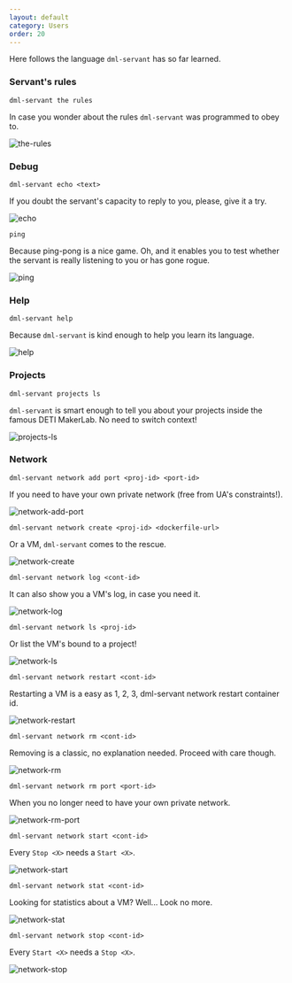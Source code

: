 ```yaml
---
layout: default
category: Users
order: 20
---
```


Here follows the language `dml-servant` has so far learned.

### Servant's rules

```
dml-servant the rules
```
In case you wonder about the rules `dml-servant` was programmed to obey to.

![the-rules](https://firebasestorage.googleapis.com/v0/b/makerlab-b9b8c.appspot.com/o/servant%2Fthe-rules.png?alt=media&token=c7bfd5d4-bdc6-4831-80de-5571f36df397)

### Debug

```
dml-servant echo <text>
```
If you doubt the servant's capacity to reply to you, please, give it a try.

![echo](https://firebasestorage.googleapis.com/v0/b/makerlab-b9b8c.appspot.com/o/servant%2Fecho.png?alt=media&token=4616a041-346b-4ac5-a4e3-0d897c71dc7a)

```
ping
```
Because ping-pong is a nice game. Oh, and it enables you to test whether the
servant is really listening to you or has gone rogue.

![ping](https://firebasestorage.googleapis.com/v0/b/makerlab-b9b8c.appspot.com/o/servant%2Fping.png?alt=media&token=8a0aff86-9b4d-4b14-bf87-0ad46ea13ff3)

### Help

```
dml-servant help
```
Because `dml-servant` is kind enough to help you learn its language.

![help](https://firebasestorage.googleapis.com/v0/b/makerlab-b9b8c.appspot.com/o/servant%2Fhelp.png?alt=media&token=7d057d40-be12-4655-b7e9-6023aed68a31)

### Projects

```
dml-servant projects ls
```
`dml-servant` is smart enough to tell you about your projects inside the famous
DETI MakerLab. No need to switch context!

![projects-ls](https://firebasestorage.googleapis.com/v0/b/makerlab-b9b8c.appspot.com/o/servant%2Fprojects-ls.png?alt=media&token=ef6ba01c-3c57-489a-a084-7dbfca4ad9d8)

### Network

```
dml-servant network add port <proj-id> <port-id>
```
If you need to have your own private network (free from UA's constraints!).

![network-add-port](https://firebasestorage.googleapis.com/v0/b/makerlab-b9b8c.appspot.com/o/servant%2Fnetwork-add-port.png?alt=media&token=8858ec91-69c5-499f-826b-96983133c29f)

```
dml-servant network create <proj-id> <dockerfile-url>
```
Or a VM, `dml-servant` comes to the rescue.

![network-create](https://firebasestorage.googleapis.com/v0/b/makerlab-b9b8c.appspot.com/o/servant%2Fnetwork-create.png?alt=media&token=39b14f86-d4dc-4381-981a-dfd109fb8503)

```
dml-servant network log <cont-id>
```
It can also show you a VM's log, in case you need it.

![network-log](https://firebasestorage.googleapis.com/v0/b/makerlab-b9b8c.appspot.com/o/servant%2Fnetwork-log.png?alt=media&token=eea4342e-ee97-426f-b252-a93a0aa64e1d)

```
dml-servant network ls <proj-id>
```
Or list the VM's bound to a project!

![network-ls](https://firebasestorage.googleapis.com/v0/b/makerlab-b9b8c.appspot.com/o/servant%2Fnetwork-ls.png?alt=media&token=a674a2b0-2eaf-48d3-9a53-6c1419b6c7fd)

```
dml-servant network restart <cont-id>
```
Restarting a VM is a easy as 1, 2, 3, dml-servant network restart container id.

![network-restart](https://firebasestorage.googleapis.com/v0/b/makerlab-b9b8c.appspot.com/o/servant%2Fnetwork-restart.png?alt=media&token=7552370b-5a5a-498f-aab2-288e23d2038d)

```
dml-servant network rm <cont-id>
```
Removing is a classic, no explanation needed. Proceed with care though.

![network-rm](https://firebasestorage.googleapis.com/v0/b/makerlab-b9b8c.appspot.com/o/servant%2Fnetwork-rm.png?alt=media&token=374ba24a-9f20-4899-8dea-b0f248fa6517)

```
dml-servant network rm port <port-id>
```
When you no longer need to have your own private network.

![network-rm-port](https://firebasestorage.googleapis.com/v0/b/makerlab-b9b8c.appspot.com/o/servant%2Fnetwork-rm-port.png?alt=media&token=33b1a500-3080-4e78-808c-f4bcbc142480)

```
dml-servant network start <cont-id>
```
Every `Stop <X>` needs a `Start <X>`.

![network-start](https://firebasestorage.googleapis.com/v0/b/makerlab-b9b8c.appspot.com/o/servant%2Fnetwork-start.png?alt=media&token=074400d1-4bf3-4dd2-8390-1837c0989a7d)

```
dml-servant network stat <cont-id>
```
Looking for statistics about a VM? Well... Look no more.

![network-stat](https://firebasestorage.googleapis.com/v0/b/makerlab-b9b8c.appspot.com/o/servant%2Fnetwork-stat.png?alt=media&token=7066afef-cb00-4b66-abd2-7edf35ecb6a3)

```
dml-servant network stop <cont-id>
```
Every `Start <X>` needs a `Stop <X>`.

![network-stop](https://firebasestorage.googleapis.com/v0/b/makerlab-b9b8c.appspot.com/o/servant%2Fnetwork-stop.png?alt=media&token=8beabf48-847b-4127-a40c-f4c9f0a85fb3)
